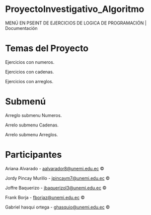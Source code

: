 # ProyectoInvestigativo_Algoritmo
MENÚ EN PSEINT DE EJERCICIOS DE LOGICA DE PROGRAMACIÓN 
| Documentación 

# Temas del Proyecto

Ejercicios con numeros.

Ejercicios con cadenas.

Ejercicios con arreglos.

# Submenú

Arreglo submenu Numeros.

Arrelo submenu Cadenas.

Arrelo submenu Arreglos.

# Participantes

Ariana Alvarado - aalvarador8@unemi.edu.ec ©

Jordy Pincay Murillo - jpincaym7@unemi.edu.ec ©

Joffre Baquerizo - jbaquerizol3@unemi.edu.ec ©

Frank Borja - fborjaz@unemi.edu.ec ©

Gabriel hasqui ortega - ghasquio@unemi.edu.ec ©
